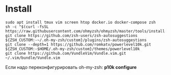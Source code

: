# Install

	sudo apt install tmux vim screen htop docker.io docker-compose zsh
	sh -c "$(curl -fsSL https://raw.githubusercontent.com/ohmyzsh/ohmyzsh/master/tools/install.sh)"
	git clone https://github.com/zsh-users/zsh-autosuggestions ${ZSH_CUSTOM:-~/.oh-my-zsh/custom}/plugins/zsh-autosuggestions
	git clone --depth=1 https://github.com/romkatv/powerlevel10k.git ${ZSH_CUSTOM:-$HOME/.oh-my-zsh/custom}/themes/powerlevel10k
	git clone https://github.com/VundleVim/Vundle.vim.git ~/.vim/bundle/Vundle.vim


Если надо переконфигурировать oh-my-zsh: **p10k configure**
